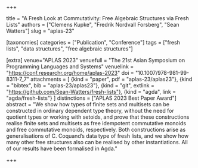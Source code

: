 +++

title = "A Fresh Look at Commutativity: Free Algebraic Structures via Fresh Lists"
authors = ["Clemens Kupke", "Fredrik Nordvall Forsberg", "Sean Watters"]
slug = "aplas-23"

[taxonomies]
categories = ["Publication", "Conference"]
tags = ["fresh lists", "data structures", "free algebraic structures"]

[extra]
venue="APLAS 2023"
venuefull = "The 21st Asian Symposium on Programming Languages and Systems"
venuelink = "https://conf.researchr.org/home/aplas-2023"
doi = "10.1007/978-981-99-8311-7_7"
attachments = [ 
    {kind = "paper", pdf = "aplas-23/aplas23"}, 
    {kind = "bibtex", bib = "aplas-23/aplas23"},
    {kind = "git", extlink = "https://github.com/Sean-Watters/fresh-lists"},
    {kind = "agda", link = "agda/fresh-lists"}
    ]
distinctions = ["APLAS 2023 Best Paper Award"]
abstract = "We show how types of finite sets and multisets can be constructed in ordinary dependent type theory, without the need for quotient types or working with setoids, and prove that these constructions realise finite sets and multisets as free idempotent commutative monoids and free commutative monoids, respectively. Both constructions arise as generalisations of C. Coquand’s data type of fresh lists, and we show how many other free structures also can be realised by other instantiations. All of our results have been formalised in Agda."

+++
